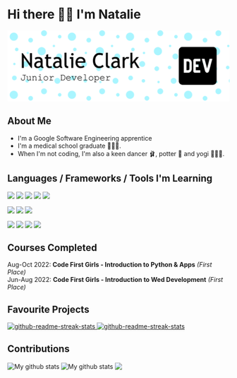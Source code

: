 # Hi there 👋🏻 I'm Natalie

![Header](./github-header-img.png)



## About Me

- I'm a Google Software Engineering apprentice
- I'm a medical school graduate 👩🏻‍⚕️.
- When I'm not coding, I'm also a keen dancer 🩰, potter 🏺 and yogi 🧘🏼‍♀️.

## Languages / Frameworks / Tools I'm Learning

<p>
  <img src="https://img.shields.io/badge/Python-3776AB?style=for-the-badge&logo=python&logoColor=white" />
  <img src="https://img.shields.io/badge/HTML5-E34F26?style=for-the-badge&logo=html5&logoColor=white" />
  <img src="https://img.shields.io/badge/CSS3-1572B6?style=for-the-badge&logo=css3&logoColor=white" />
  <img src="https://img.shields.io/badge/JavaScript-323330?style=for-the-badge&logo=javascript&logoColor=F7DF1E" />
  <img src="https://img.shields.io/badge/C%23-239120?style=for-the-badge&logo=c-sharp&logoColor=white" />
</p>

<p>
  <img src="https://img.shields.io/badge/Bootstrap-563D7C?style=for-the-badge&logo=bootstrap&logoColor=white" />
  <img src="https://img.shields.io/badge/React-20232A?style=for-the-badge&logo=react&logoColor=61DAFB" />
  <img src="https://img.shields.io/badge/Node.js-339933?style=for-the-badge&logo=nodedotjs&logoColor=white" />
</p>

<p>
  <img src="https://img.shields.io/badge/Visual_Studio_Code-0078D4?style=for-the-badge&logo=visual%20studio%20code&logoColor=white" />
  <img src="https://img.shields.io/badge/Visual_Studio-5C2D91?style=for-the-badge&logo=visual%20studio&logoColor=white" />
  <img src="https://img.shields.io/badge/PyCharm-0E1111?style=for-the-badge&logo=pycharm&logoColor=white" />
  <img src="https://img.shields.io/badge/OpenAI_chatGPT-3C4A4A?style=for-the-badge&logo=openai&logoColor=white" />
</p>

## Courses Completed

Aug-Oct 2022: **Code First Girls - Introduction to Python & Apps** *(First Place)* <br>
Jun-Aug 2022: **Code First Girls - Introduction to Wed Development** *(First Place)*

## Favourite Projects

[<img width="282" src="https://denvercoder1-github-readme-stats.vercel.app/api/pin/?username=nataliejclark&repo=danceldn&theme=nightowl&title_color=c792ea&icon_color=F8D866&hide_border=true&show_icons=false" alt="github-readme-streak-stats"> ](https://github.com/NatalieJClark/danceldn)
[<img width="282" src="https://denvercoder1-github-readme-stats.vercel.app/api/pin/?username=nataliejclark&repo=pokemonGame&theme=nightowl&&title_color=c792ea&icon_color=F8D866&hide_border=true&show_icons=false" alt="github-readme-streak-stats"> ](https://github.com/NatalieJClark/pokemonGame)

## Contributions

<img align="center" src="https://github-readme-streak-stats.herokuapp.com?user=nataliejclark&theme=nightowl&hide_border=true&date_format=M%20j%5B%2C%20Y%5D" alt="My github stats" />

<img align="center" src="https://github-readme-stats.vercel.app/api?username=nataliejclark&show_icons=true&include_all_commits=true&theme=nightowl&hide_border=true" alt="My github stats" /> 

<img align="center" src="https://github-readme-stats.vercel.app/api/top-langs/?username=nataliejclark&layout=compact&theme=nightowl&hide_border=true" />
